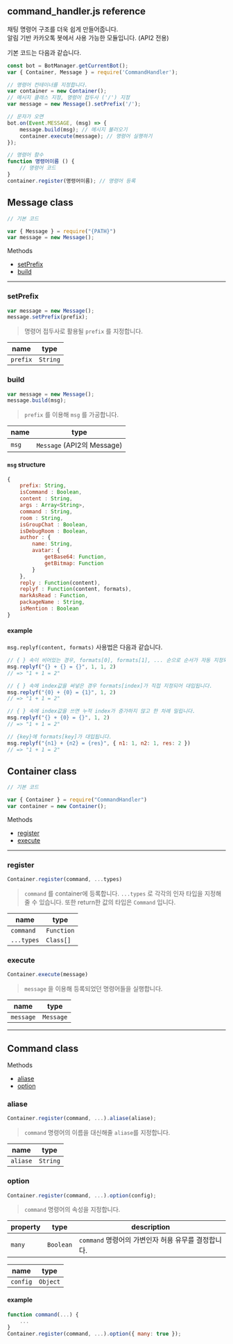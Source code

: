 ## command_handler.js reference

채팅 명령어 구조를 더욱 쉽게 만들어줍니다.  
알림 기반 카카오톡 봇에서 사용 가능한 모듈입니다. (API2 전용)

기본 코드는 다음과 같습니다.

```js
const bot = BotManager.getCurrentBot();
var { Container, Message } = require('CommandHandler');

// 명령어 컨테이너를 지정합니다.
var container = new Container();
// 메시지 클래스 지정, 명령어 접두사 ('/') 지정
var message = new Message().setPrefix('/');

// 문자가 오면
bot.on(Event.MESSAGE, (msg) => {
    message.build(msg); // 메시지 불러오기
    container.execute(message); // 명령어 실행하기
});

// 명령어 함수
function 명령어이름 () {
    // 명령어 코드
}
container.register(명령어이름); // 명령어 등록
```  

## Message class
```js
// 기본 코드

var { Message } = require("{PATH}")
var message = new Message();
```
Methods
- [setPrefix](#setPrefix)
- [build](#build)

---

### setPrefix
```js
var message = new Message();
message.setPrefix(prefix);
```
> 명령어 접두사로 활용될 `prefix` 를 지정합니다.

name | type
---|---
`prefix` | `String`

### build
```js
var message = new Message();
message.build(msg);
```
> `prefix` 를 이용해 `msg` 를 가공합니다.  

name | type
---|---
`msg` | `Message` (API2의 Message)

#### `msg` structure
```js
{
    prefix: String,
    isCommand : Boolean,
    content : String,
    args : Array<String>,
    command : String,
    room : String,
    isGroupChat : Boolean,
    isDebugRoom : Boolean,
    author : {
        name: String,
        avatar: {
            getBase64: Function,
            getBitmap: Function
        }
    },
    reply : Function(content),
    replyf : Function(content, formats),
    markAsRead : Function,
    packageName : String,
    isMention : Boolean
}
```
#### example
 `msg.replyf(content, formats)` 사용법은 다음과 같습니다.
```js
// { } 속이 비어있는 경우, formats[0], formats[1], ... 순으로 순서가 자동 지정되어 대입됩니다.
msg.replyf("{} + {} = {}", 1, 1, 2)
// => "1 + 1 = 2"

// { } 속에 index값을 써넣은 경우 formats[index]가 직접 지정되어 대입됩니다.
msg.replyf("{0} + {0} = {1}", 1, 2)
// => "1 + 1 = 2"

// { } 속에 index값을 쓰면 누적 index가 증가하지 않고 한 차례 밀립니다.
msg.replyf("{} + {0} = {}", 1, 2)
// => "1 + 1 = 2"

// {key}에 formats[key]가 대입됩니다.
msg.replyf("{n1} + {n2} = {res}", { n1: 1, n2: 1, res: 2 })
// => "1 + 1 = 2"
``` 


## Container class
```js
// 기본 코드

var { Container } = require("CommandHandler")
var container = new Container();
```
Methods
- [register](#register)
- [execute](#execute)

---

### register
```js
Container.register(command, ...types)
```
> `command` 를 container에 등록합니다. `...types` 로 각각의 인자 타입을 지정해줄 수 있습니다. 또한 return한 값의 타입은 `Command` 입니다.

name | type
---|---
`command` | `Function`
`...types` | `Class[]`

### execute
```js
Container.execute(message)
```
> `message` 을 이용해 등록되었던 명령어들을 실행합니다.  

name | type
---|---
`message` | `Message`

---

## Command class
Methods
- [aliase](#aliase)
- [option](#option)


### aliase
```js
Container.register(command, ...).aliase(aliase);
```
>`command` 명령어의 이름을 대신해줄 `aliase`를 지정합니다.

name | type
---|---
`aliase` | `String`

### option
```js
Container.register(command, ...).option(config);
```
> `command` 명령어의 속성을 지정합니다.

property | type | description
---|---|---
`many` | `Boolean` | `command` 명령어의 가변인자 허용 유무를 결정합니다.

name | type
---|---
`config` | `Object`

#### example
```js
function command(...) {
    ...
}
Container.register(command, ...).option({ many: true });
```